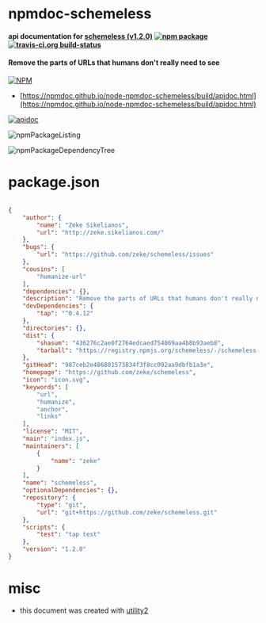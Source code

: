 # npmdoc-schemeless

#### api documentation for  [schemeless (v1.2.0)](https://github.com/zeke/schemeless)  [![npm package](https://img.shields.io/npm/v/npmdoc-schemeless.svg?style=flat-square)](https://www.npmjs.org/package/npmdoc-schemeless) [![travis-ci.org build-status](https://api.travis-ci.org/npmdoc/node-npmdoc-schemeless.svg)](https://travis-ci.org/npmdoc/node-npmdoc-schemeless)

#### Remove the parts of URLs that humans don't really need to see

[![NPM](https://nodei.co/npm/schemeless.png?downloads=true&downloadRank=true&stars=true)](https://www.npmjs.com/package/schemeless)

- [https://npmdoc.github.io/node-npmdoc-schemeless/build/apidoc.html](https://npmdoc.github.io/node-npmdoc-schemeless/build/apidoc.html)

[![apidoc](https://npmdoc.github.io/node-npmdoc-schemeless/build/screenCapture.buildCi.browser.%252Ftmp%252Fbuild%252Fapidoc.html.png)](https://npmdoc.github.io/node-npmdoc-schemeless/build/apidoc.html)

![npmPackageListing](https://npmdoc.github.io/node-npmdoc-schemeless/build/screenCapture.npmPackageListing.svg)

![npmPackageDependencyTree](https://npmdoc.github.io/node-npmdoc-schemeless/build/screenCapture.npmPackageDependencyTree.svg)



# package.json

```json

{
    "author": {
        "name": "Zeke Sikelianos",
        "url": "http://zeke.sikelianos.com/"
    },
    "bugs": {
        "url": "https://github.com/zeke/schemeless/issues"
    },
    "cousins": [
        "humanize-url"
    ],
    "dependencies": {},
    "description": "Remove the parts of URLs that humans don't really need to see",
    "devDependencies": {
        "tap": "^0.4.12"
    },
    "directories": {},
    "dist": {
        "shasum": "436276c2ae0f2764edcaed754069aa4b8b93aeb8",
        "tarball": "https://registry.npmjs.org/schemeless/-/schemeless-1.2.0.tgz"
    },
    "gitHead": "987ceb2e486801573834f3f8cc092aa9dbfb1a3e",
    "homepage": "https://github.com/zeke/schemeless",
    "icon": "icon.svg",
    "keywords": [
        "url",
        "humanize",
        "anchor",
        "links"
    ],
    "license": "MIT",
    "main": "index.js",
    "maintainers": [
        {
            "name": "zeke"
        }
    ],
    "name": "schemeless",
    "optionalDependencies": {},
    "repository": {
        "type": "git",
        "url": "git+https://github.com/zeke/schemeless.git"
    },
    "scripts": {
        "test": "tap test"
    },
    "version": "1.2.0"
}
```



# misc
- this document was created with [utility2](https://github.com/kaizhu256/node-utility2)
